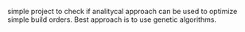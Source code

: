 simple project to check if analitycal approach can be used to optimize simple build orders. Best approach is to use genetic algorithms.
